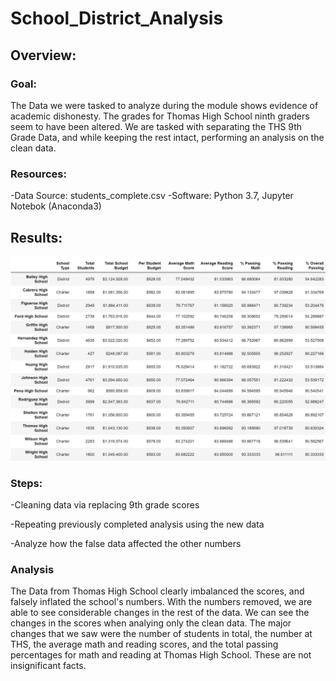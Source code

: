 # School_District_Analysis

## Overview:

### Goal:

The Data we were tasked to analyze during the module shows evidence of academic dishonesty. The grades for Thomas High School ninth graders seem to have been altered. We are tasked with separating the THS 9th Grade Data, and while keeping the rest intact, performing an analysis on the clean data.

### Resources:

-Data Source: students_complete.csv -Software: Python 3.7, Jupyter Notebok (Anaconda3) 

## Results:

![Metrics](/Resources/school_edited_metrics.png)

### Steps:

-Cleaning data via replacing 9th grade scores

-Repeating previously completed analysis using the new data

-Analyze how the false data affected the other numbers

### Analysis

The Data from Thomas High School clearly imbalanced the scores, and falsely inflated the school's numbers. With the numbers removed, we are able to see considerable changes in the rest of the data. We can see the changes in the scores when analying only the clean data. The major changes that we saw were the number of students in total, the number at THS, the average math and reading scores, and the total passing percentages for math and reading at Thomas High School. These are not insignificant facts.

